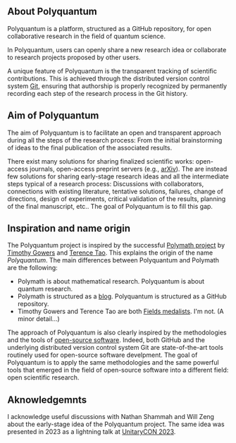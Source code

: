 ## About Polyquantum
Polyquantum is a platform, structured as a GitHub repository, for open collaborative research in the field of quantum science.

In Polyquantum, users can openly share a new research idea or collaborate to research projects proposed by other users.

A unique feature of Polyquantum is the transparent tracking of scientific contributions. This is achieved through the distributed version control system [Git](https://en.wikipedia.org/wiki/Git), ensuring that authorship is properly recognized by permanently recording each step of the research process in the Git history. 

## Aim of Polyquantum
The aim of Polyquantum is to facilitate an open and transparent approach during all the steps of the research process: From the initial brainstorming of ideas to the final publication of the associated results.

There exist many solutions for sharing finalized scientific works: open-access journals, open-access preprint servers (e.g., [arXiv](https://en.wikipedia.org/wiki/ArXiv)).
The are instead few solutions for sharing early-stage research ideas and all the intermediate steps typical of a research process: Discussions with collaborators, connections with existing literature, tentative solutions, failures, change of directions, design of experiments, critical validation of the results, planning of the final manuscript, etc.. The goal of Polyquantum is to fill this gap.

## Inspiration and name origin
The Polyquantum project is inspired by the successful [Polymath project](https://en.wikipedia.org/wiki/Polymath_Project) by  [Timothy Gowers](https://en.wikipedia.org/wiki/Timothy_Gowers) and [Terence Tao](https://en.wikipedia.org/wiki/Terence_Tao). This explains the origin of the name _Polyquantum_. 
The main differences between Polyquantum and Polymath are the following:
 - Polymath is about mathematical research. Polyquantum is about quantum research.
 - Polymath is structured as a [blog](https://polymathprojects.org/). Polyquantum is structured as a GitHub repository.
 - Timothy Gowers and Terence Tao are both [Fields medalists](https://en.wikipedia.org/wiki/Fields_Medal). I'm not. (A minor detail...)

The approach of Polyquantum is also clearly inspired by the methodologies and the tools of [open-source software](https://en.wikipedia.org/wiki/Open-source_software).
Indeed, both GitHub and the underlying distributed version control system Git are state-of-the-art tools routinely used for open-source software develpment.
The goal of Polyquantum is to apply the same methodologies and the same powerful tools that emerged in the field of open-source software into a different field: open scientific research.

## Aknowledgemnts
I acknowledge useful discussions with Nathan Shammah and Will Zeng about the early-stage idea of the Polyquantum project.
The same idea was presented in 2023 as a lightning talk at [UnitaryCON 2023](https://unitary.foundation/community/2023/unitaryCON/).
